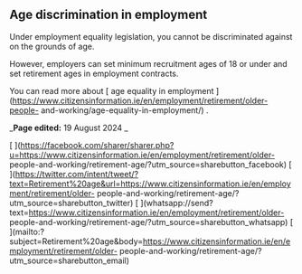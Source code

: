 ##  Age discrimination in employment

Under employment equality legislation, you cannot be discriminated against on
the grounds of age.

However, employers can set minimum recruitment ages of 18 or under and set
retirement ages in employment contracts.

You can read more about [ age equality in employment
](https://www.citizensinformation.ie/en/employment/retirement/older-people-
and-working/age-equality-in-employment/) .

_**Page edited:** 19 August 2024 _

[
](https://facebook.com/sharer/sharer.php?u=https://www.citizensinformation.ie/en/employment/retirement/older-
people-and-working/retirement-age/?utm_source=sharebutton_facebook) [
](https://twitter.com/intent/tweet/?text=Retirement%20age&url=https://www.citizensinformation.ie/en/employment/retirement/older-
people-and-working/retirement-age/?utm_source=sharebutton_twitter) [
](whatsapp://send?text=https://www.citizensinformation.ie/en/employment/retirement/older-
people-and-working/retirement-age/?utm_source=sharebutton_whatsapp) [
](mailto:?subject=Retirement%20age&body=https://www.citizensinformation.ie/en/employment/retirement/older-
people-and-working/retirement-age/?utm_source=sharebutton_email) [
](javascript:void\(0\))
